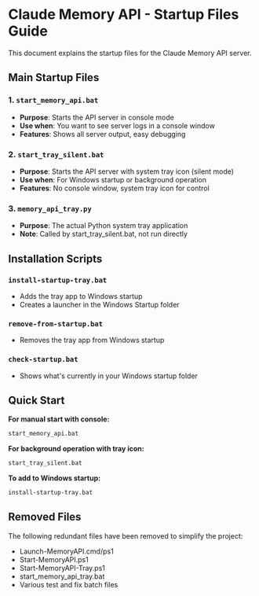 # Claude Memory API - Startup Files Guide

This document explains the startup files for the Claude Memory API server.

## Main Startup Files

### 1. `start_memory_api.bat`
- **Purpose**: Starts the API server in console mode
- **Use when**: You want to see server logs in a console window
- **Features**: Shows all server output, easy debugging

### 2. `start_tray_silent.bat`
- **Purpose**: Starts the API server with system tray icon (silent mode)
- **Use when**: For Windows startup or background operation
- **Features**: No console window, system tray icon for control

### 3. `memory_api_tray.py`
- **Purpose**: The actual Python system tray application
- **Note**: Called by start_tray_silent.bat, not run directly

## Installation Scripts

### `install-startup-tray.bat`
- Adds the tray app to Windows startup
- Creates a launcher in the Windows Startup folder

### `remove-from-startup.bat`
- Removes the tray app from Windows startup

### `check-startup.bat`
- Shows what's currently in your Windows startup folder

## Quick Start

**For manual start with console:**
```bash
start_memory_api.bat
```

**For background operation with tray icon:**
```bash
start_tray_silent.bat
```

**To add to Windows startup:**
```bash
install-startup-tray.bat
```

## Removed Files
The following redundant files have been removed to simplify the project:
- Launch-MemoryAPI.cmd/ps1
- Start-MemoryAPI.ps1
- Start-MemoryAPI-Tray.ps1
- start_memory_api_tray.bat
- Various test and fix batch files